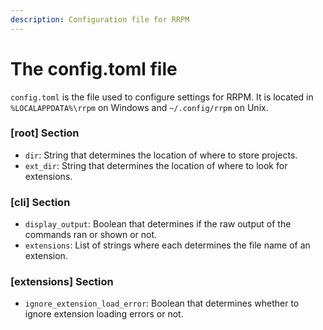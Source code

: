 ```yaml
---
description: Configuration file for RRPM
---
```


# The config.toml file

`config.toml` is the file used to configure settings for RRPM. It is located in `%LOCALAPPDATA%\rrpm` on Windows and `~/.config/rrpm` on Unix.

### \[root] Section

* `dir`: String that determines the location of where to store projects.
* `ext_dir`: String that determines the location of where to look for extensions.

### \[cli] Section

* `display_output`: Boolean that determines if the raw output of the commands ran or shown or not.
* `extensions`: List of strings where each determines the file name of an extension.

### \[extensions] Section

* `ignore_extension_load_error`: Boolean that determines whether to ignore extension loading errors or not.

